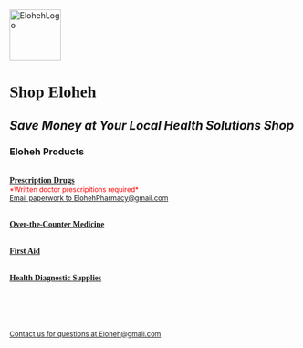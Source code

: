 <html>
<head> 
  
</head>

<body>
  
  <img width="90" height="90" alt="ElohehLogo" src="https://github.com/user-attachments/assets/d0090502-7a15-4a55-91d6-1db5928cacf3" />
<span style="font-family: Georgia"><h1>Shop Eloheh</h1></span>
<i><h2>Save Money at Your Local Health Solutions Shop</h2></i>
<h3>Eloheh Products</h3>

  <br>
<b><u><span style="font-size=14px;font-family: Georgia">Prescription Drugs</span></u></b>
<br>
  <span style="color:red; font-size:12px">*Written doctor prescripitions required*</span>
  <br>
  <u><span style="font-size:12px"><a href="mailto:ElohehPharmacy@gmail.com">Email paperwork to ElohehPharmacy@gmail.com</a></span></u>
  <br><br>
  
<b><u><span style="font-size=14px;font-family: Georgia">Over-the-Counter Medicine</span></u></b>
<br><br>

<b><u><span style="font-size=14px;font-family: Georgia">First Aid</span></u></b>
<br><br>

<b><u><span style="font-size=14px;font-family: Georgia">Health Diagnostic Supplies</span></u></b>

<br><br><br><br>
<u><span style="font-size:12px"><a href="mailto:Eloheh@gmail.com">Contact us for questions at Eloheh@gmail.com</a></span></u>
